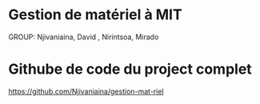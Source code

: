 # Gestion de matériel à MIT
GROUP: Njivaniaina, David , Nirintsoa, Mirado

# Githube de code du project complet
https://github.com/Njivaniaina/gestion-mat-riel
